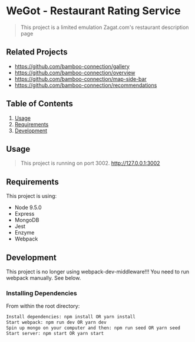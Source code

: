 # WeGot - Restaurant Rating Service

> This project is a limited emulation Zagat.com's restaurant description page

## Related Projects

  - https://github.com/bamboo-connection/gallery
  - https://github.com/bamboo-connection/overview
  - https://github.com/bamboo-connection/map-side-bar
  - https://github.com/bamboo-connection/recommendations

## Table of Contents

1. [Usage](#Usage)
1. [Requirements](#requirements)
1. [Development](#development)

## Usage

> This project is running on port 3002.
> http://127.0.0.1:3002

## Requirements

This project is using:
- Node 9.5.0
- Express
- MongoDB
- Jest
- Enzyme
- Webpack

## Development

This project is no longer using webpack-dev-middleware!!! You need to run webpack manually. See below.

### Installing Dependencies

From within the root directory:
```sh
Install dependencies: npm install OR yarn install
Start webpack: npm run dev OR yarn dev
Spin up mongo on your computer and then: npm run seed OR yarn seed
Start server: npm start OR yarn start
```


